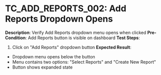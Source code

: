 # TC_ADD_REPORTS_002: Add Reports Dropdown Opens

**Description**: Verify Add Reports dropdown menu opens when clicked
**Pre-Condition**: Add Reports button is visible on dashboard
**Test Steps**:
1. Click on "Add Reports" dropdown button
**Expected Result**:
- Dropdown menu opens below the button
- Menu contains two options: "Select Reports" and "Create New Report"
- Button shows expanded state